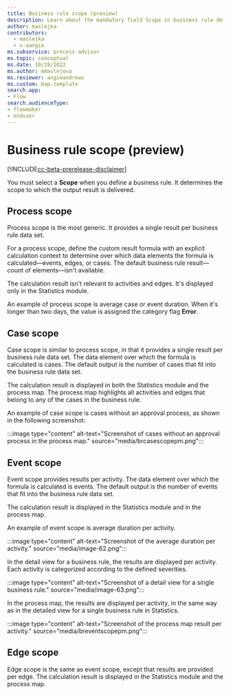 ```yaml
---
title: Business rule scope (preview)
description: Learn about the mandatory field Scope in business rule definition in the Minit desktop application for Microsoft Power Automate process advisor.
author: maslejka
contributors:
  - maslejka
  - v-aangie
ms.subservice: process-advisor
ms.topic: conceptual
ms.date: 10/28/2022
ms.author: mmaslejova
ms.reviewer: angieandrews
ms.custom: bap-template
search.app:
- Flow
search.audienceType:
- flowmaker
- enduser
---
```


# Business rule scope (preview)

[!INCLUDE[cc-beta-prerelease-disclaimer](../includes/cc-beta-prerelease-disclaimer.md)]

You must select a **Scope** when you define a business rule. It determines the scope to which the output result is delivered.

## Process scope

Process scope is the most generic. It provides a single result per business rule data set.

For a process scope, define the custom result formula with an explicit calculation context to determine over which data elements the formula is calculated&mdash;events, edges, or cases. The default business rule result&mdash;count of elements&mdash;isn't available.

The calculation result isn't relevant to activities and edges. It's displayed only in the Statistics module.

An example of process scope is average case or event duration. When it's longer than two days, the value is assigned the category flag **Error**.

## Case scope

Case scope is similar to process scope, in that it provides a single result per business rule data set. The data element over which the formula is calculated is cases. The default output is the number of cases that fit into the business rule data set.

The calculation result is displayed in both the Statistics module and the process map. The process map highlights all activities and edges that belong to any of the cases in the business rule.

An example of case scope is cases without an approval process, as shown in the following screenshot:

:::image type="content" alt-text="Screenshot of cases without an approval process in the process map." source="media/brcasescopepm.png":::

## Event scope

Event scope provides results per activity. The data element over which the formula is calculated is events. The default output is the number of events that fit into the business rule data set.

The calculation result is displayed in the Statistics module and in the process map.

An example of event scope is average duration per activity.

:::image type="content" alt-text="Screenshot of the average duration per activity." source="media/image-62.png":::

In the detail view for a business rule, the results are displayed per activity. Each activity is categorized according to the defined severities.

:::image type="content" alt-text="Screenshot of a detail view for a single business rule." source="media/image-63.png":::

In the process map, the results are displayed per activity, in the same way as in the detailed view for a single business rule in Statistics.

:::image type="content" alt-text="Screenshot of the process map result per activity." source="media/breventscopepm.png":::

## Edge scope

Edge scope is the same as event scope, except that results are provided per edge. The calculation result is displayed in the Statistics module and the process map.
